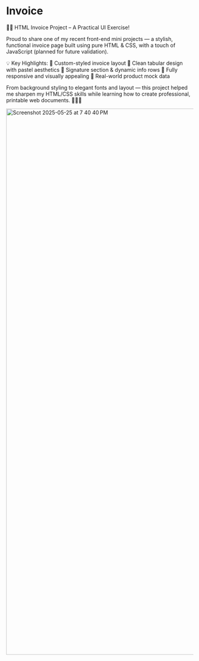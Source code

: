 # Invoice

🧾✨ HTML Invoice Project – A Practical UI Exercise!

Proud to share one of my recent front-end mini projects — a stylish, functional invoice page built using pure HTML & CSS, with a touch of JavaScript (planned for future validation).

💡 Key Highlights:
🔹 Custom-styled invoice layout
🔹 Clean tabular design with pastel aesthetics
🔹 Signature section & dynamic info rows
🔹 Fully responsive and visually appealing
🔹 Real-world product mock data

From background styling to elegant fonts and layout — this project helped me sharpen my HTML/CSS skills while learning how to create professional, printable web documents. 🧑‍💻📄

<img width="1470" alt="Screenshot 2025-05-25 at 7 40 40 PM" src="https://github.com/user-attachments/assets/d62de2d0-a552-40b5-b77e-cebdb809a969" />

